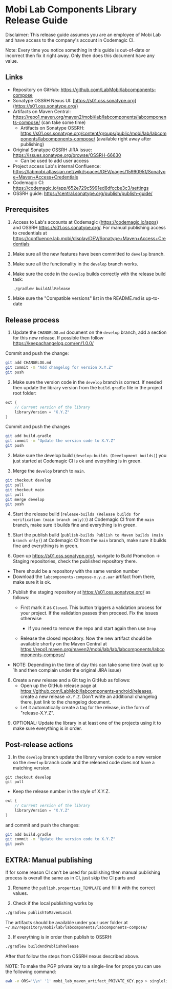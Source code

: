 # Mobi Lab Components Library Release Guide

Disclaimer: This release guide assumes you are an employee of Mobi Lab and have access to the company's account in Codemagic CI.

Note: Every time you notice something in this guide is out-of-date or incorrect then fix it right away. Only then does this document have any value.

## Links

- Repository on GitHub: https://github.com/LabMobi/labcomponents-compose
- Sonatype OSSRH Nexus UI: [https://s01.oss.sonatype.org](https://s01.oss.sonatype.org/)
- Artifacts on Maven Central: https://repo1.maven.org/maven2/mobi/lab/labcomponents/labcomponents-compose/ (can take some time)
  - Artifacts on Sonatype OSSRH: https://s01.oss.sonatype.org/content/groups/public/mobi/lab/labcomponents/labcomponents-compose/ (available right away after publishing)
- Original Sonatype OSSRH JIRA issue: https://issues.sonatype.org/browse/OSSRH-66630
  - Can be used to add user access
- Project access Lab's internal Confluence: https://labmobi.atlassian.net/wiki/spaces/DEV/pages/15990951/Sonatype+Maven+Access+Credentials
- Codemagic CI: https://codemagic.io/app/652e729c5991ed8dfccbe3c3/settings
- OSSRH guide: https://central.sonatype.org/publish/publish-guide/

## Prerequisites

1. Access to Lab's accounts at Codemagic (https://codemagic.io/apps) and OSSRH https://s01.oss.sonatype.org/. For manual publishing access to credentials at https://confluence.lab.mobi/display/DEV/Sonatype+Maven+Access+Credentials

2. Make sure all the new features have been committed to `develop` branch.

3. Make sure all the functionality in the `develop` branch works.

4. Make sure the code in the `develop` builds correctly with the release build task:

   ```bash
   ./gradlew buildAllRelease
   ```

5. Make sure the "Compatible versions" list in the README.md is up-to-date

## Release process

1) Update the `CHANGELOG.md` document on the `develop` branch, add a section for this new release. If possible then follow https://keepachangelog.com/en/1.0.0/

Commit and push the change:

```bash
git add CHANGELOG.md
git commit -m "Add changelog for version X.Y.Z"
git push
```

2) Make sure the version code in the `develop` branch is correct. If needed then update the library version from the `build.gradle` file in the project root folder:

```groovy
ext {
    // Current version of the library
    libraryVersion = "X.Y.Z"
}
```

Commit and push the changes

```bash
git add build.gradle
git commit -m "Update the version code to X.Y.Z"
git push
```

2) Make sure the develop build (`develop-builds (Development builds)`) you just started at Codemagic CI is ok and everything is in green.

3) Merge the `develop` branch to `main`.

```bash
git checkout develop
git pull
git checkout main
git pull
git merge develop
git push
```

4) Start the release build (`release-builds (Release builds for verification (main branch only))`) at Codemagic CI from the `main` branch, make sure it builds fine and everything is in green.

5) Start the publish build (`publish-builds Publish to Maven builds (main branch only)`) at Codemagic CI from the `main` branch, make sure it builds fine and everything is in green.

6) Open up  https://s01.oss.sonatype.org/, navigate to Build Promotion -> Staging repositories, check the published repository there. 

- There should be a repository with the same version number
- Download the `labcomponents-compose-x.y.z.aar` artifact from there, make sure it is ok. 

7. Publish the staging repository at  https://s01.oss.sonatype.org/ as follows:

   - First mark it as `Closed`. This button triggers a validation process for your project. If the validation passes then proceed. Fix the issues otherwise 
     - If you need to remove the repo and start again then use `Drop`

   - Release the closed repository. Now the new artifact should be available shortly on the Maven Central at https://repo1.maven.org/maven2/mobi/lab/lab/labcomponents/labcomponents-compose/ 

- NOTE: Depending in the time of day this can take some time (wait up to 1h and then complain under the original JIRA issue)

8. Create a new release and a Git tag in GitHub as follows:
   - Open up the GitHub release page at https://github.com/LabMobi/labcomponents-android/releases, create a new release `vX.Y.Z`. Don't write an additional changelog there, just link to the changelog document.
   - Let it automatically create a tag for the release, in the form of "release-X.Y.Z".

9) OPTIONAL: Update the library in at least one of the projects using it to make sure everything is in order.

## Post-release actions

1. In the `develop` branch update the library version code to a new version so the `develop` branch code and the released code does not have a matching version.


```
git checkout develop 
git pull 
```

  - Keep the release number in the style of X.Y.Z.


```groovy
ext {
    // Current version of the library
    libraryVersion = "X.Y.Z"
}
```

and commit and push the changes:

```bash
git add build.gradle
git commit -m "Update the version code to X.Y.Z"
git push
```

## EXTRA: Manual publishing

If for some reason CI can't be used for publishing then manual publishing process is overall the same as in CI, just skip the CI parts and

1) Rename the `publish.properties_TEMPLATE` and fill it with the correct values.

2) Check if the local publishing works by

```bash
./gradlew publishToMavenLocal
```

The artifacts should be available under your user folder at `~/.m2/repository/mobi/lab/labcomponents/labcomponents-compose/`

3) If everything is in order then publish to OSSRH:

```bash
./gradlew buildAndPublishRelease
```

After that follow the steps from OSSRH nexus described above.

NOTE: To make the PGP private key to a single-line for props you can use the following command:

```bash
awk -v ORS='\\n' '1' mobi_lab_maven_artifact_PRIVATE_KEY.pgp > singlelinekey.txt
```

